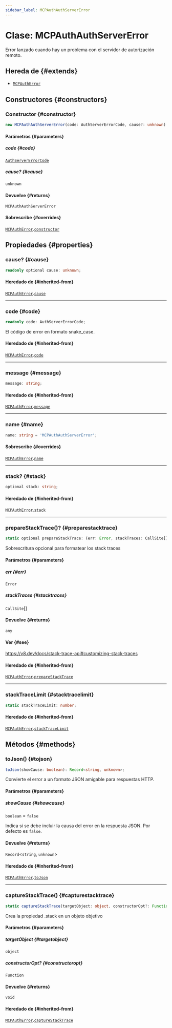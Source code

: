 ```yaml
---
sidebar_label: MCPAuthAuthServerError
---
```


# Clase: MCPAuthAuthServerError

Error lanzado cuando hay un problema con el servidor de autorización remoto.

## Hereda de {#extends}

- [`MCPAuthError`](/references/js/classes/MCPAuthError.md)

## Constructores {#constructors}

### Constructor {#constructor}

```ts
new MCPAuthAuthServerError(code: AuthServerErrorCode, cause?: unknown): MCPAuthAuthServerError;
```

#### Parámetros {#parameters}

##### code {#code}

[`AuthServerErrorCode`](/references/js/type-aliases/AuthServerErrorCode.md)

##### cause? {#cause}

`unknown`

#### Devuelve {#returns}

`MCPAuthAuthServerError`

#### Sobrescribe {#overrides}

[`MCPAuthError`](/references/js/classes/MCPAuthError.md).[`constructor`](/references/js/classes/MCPAuthError.md#constructor)

## Propiedades {#properties}

### cause? {#cause}

```ts
readonly optional cause: unknown;
```

#### Heredado de {#inherited-from}

[`MCPAuthError`](/references/js/classes/MCPAuthError.md).[`cause`](/references/js/classes/MCPAuthError.md#cause)

***

### code {#code}

```ts
readonly code: AuthServerErrorCode;
```

El código de error en formato snake_case.

#### Heredado de {#inherited-from}

[`MCPAuthError`](/references/js/classes/MCPAuthError.md).[`code`](/references/js/classes/MCPAuthError.md#code)

***

### message {#message}

```ts
message: string;
```

#### Heredado de {#inherited-from}

[`MCPAuthError`](/references/js/classes/MCPAuthError.md).[`message`](/references/js/classes/MCPAuthError.md#message)

***

### name {#name}

```ts
name: string = 'MCPAuthAuthServerError';
```

#### Sobrescribe {#overrides}

[`MCPAuthError`](/references/js/classes/MCPAuthError.md).[`name`](/references/js/classes/MCPAuthError.md#name)

***

### stack? {#stack}

```ts
optional stack: string;
```

#### Heredado de {#inherited-from}

[`MCPAuthError`](/references/js/classes/MCPAuthError.md).[`stack`](/references/js/classes/MCPAuthError.md#stack)

***

### prepareStackTrace()? {#preparestacktrace}

```ts
static optional prepareStackTrace: (err: Error, stackTraces: CallSite[]) => any;
```

Sobrescritura opcional para formatear los stack traces

#### Parámetros {#parameters}

##### err {#err}

`Error`

##### stackTraces {#stacktraces}

`CallSite`[]

#### Devuelve {#returns}

`any`

#### Ver {#see}

https://v8.dev/docs/stack-trace-api#customizing-stack-traces

#### Heredado de {#inherited-from}

[`MCPAuthError`](/references/js/classes/MCPAuthError.md).[`prepareStackTrace`](/references/js/classes/MCPAuthError.md#preparestacktrace)

***

### stackTraceLimit {#stacktracelimit}

```ts
static stackTraceLimit: number;
```

#### Heredado de {#inherited-from}

[`MCPAuthError`](/references/js/classes/MCPAuthError.md).[`stackTraceLimit`](/references/js/classes/MCPAuthError.md#stacktracelimit)

## Métodos {#methods}

### toJson() {#tojson}

```ts
toJson(showCause: boolean): Record<string, unknown>;
```

Convierte el error a un formato JSON amigable para respuestas HTTP.

#### Parámetros {#parameters}

##### showCause {#showcause}

`boolean` = `false`

Indica si se debe incluir la causa del error en la respuesta JSON.
Por defecto es `false`.

#### Devuelve {#returns}

`Record`\<`string`, `unknown`\>

#### Heredado de {#inherited-from}

[`MCPAuthError`](/references/js/classes/MCPAuthError.md).[`toJson`](/references/js/classes/MCPAuthError.md#tojson)

***

### captureStackTrace() {#capturestacktrace}

```ts
static captureStackTrace(targetObject: object, constructorOpt?: Function): void;
```

Crea la propiedad .stack en un objeto objetivo

#### Parámetros {#parameters}

##### targetObject {#targetobject}

`object`

##### constructorOpt? {#constructoropt}

`Function`

#### Devuelve {#returns}

`void`

#### Heredado de {#inherited-from}

[`MCPAuthError`](/references/js/classes/MCPAuthError.md).[`captureStackTrace`](/references/js/classes/MCPAuthError.md#capturestacktrace)